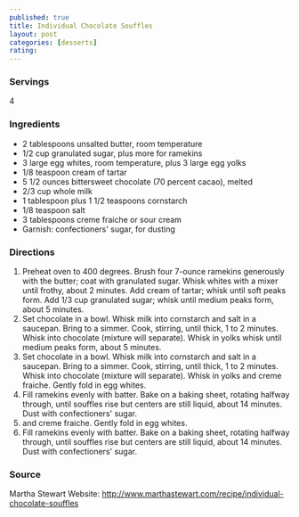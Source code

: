 ```yaml
---
published: true
title: Individual Chocolate Souffles
layout: post
categories: [desserts]
rating: 
---
```

### Servings
4

### Ingredients
- 2 tablespoons unsalted butter, room temperature
- 1/2 cup granulated sugar, plus more for ramekins
- 3 large egg whites, room temperature, plus 3 large egg yolks
- 1/8 teaspoon cream of tartar
- 5 1/2 ounces bittersweet chocolate (70 percent cacao), melted
- 2/3 cup whole milk
- 1 tablespoon plus 1 1/2 teaspoons cornstarch
- 1/8 teaspoon salt
- 3 tablespoons creme fraiche or sour cream
- Garnish: confectioners' sugar, for dusting


 

### Directions
1. Preheat oven to 400 degrees. Brush four 7-ounce ramekins generously with the butter; coat with granulated sugar. Whisk whites with a mixer until frothy, about 2 minutes. Add cream of tartar; whisk until soft peaks form. Add 1/3 cup granulated sugar; whisk until medium peaks form, about 5 minutes.
2. Set chocolate in a bowl. Whisk milk into cornstarch and salt in a saucepan. Bring to a simmer. Cook, stirring, until thick, 1 to 2 minutes. Whisk into chocolate (mixture will separate). Whisk in yolks whisk until medium peaks form, about 5 minutes.
3. Set chocolate in a bowl. Whisk milk into cornstarch and salt in a saucepan. Bring to a simmer. Cook, stirring, until thick, 1 to 2 minutes. Whisk into chocolate (mixture will separate). Whisk in yolks and creme fraiche. Gently fold in egg whites.
4. Fill ramekins evenly with batter. Bake on a baking sheet, rotating halfway through, until souffles rise but centers are still liquid, about 14 minutes. Dust with confectioners' sugar.
5. and creme fraiche. Gently fold in egg whites.
6. Fill ramekins evenly with batter. Bake on a baking sheet, rotating halfway through, until souffles rise but centers are still liquid, about 14 minutes. Dust with confectioners' sugar.

### Source
Martha Stewart Website: http://www.marthastewart.com/recipe/individual-chocolate-souffles

